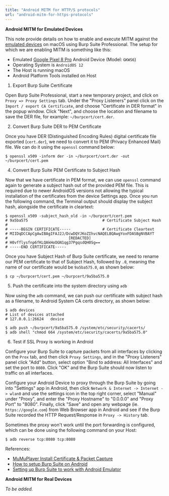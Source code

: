 ```yaml
---
title: "Android MITM for HTTP/S protocols"
url: "android-mitm-for-https-protocols"
---
```


**Android MITM for Emulated Devices**

This note provide details on how to enable and execute MITM against the [emulated devices](/running-android-apps-on-macos) on macOS using Burp Suite Professional. The setup for which we are enabling MITM is something like this:

* Emulated [Google Pixel 8 Pro](/running-android-apps-on-macos) Android Device (Model: `GKWS6`)
* Operating System is `AndroidOS 12`
* The Host is running macOS
* Android Platform Tools installed on Host

1. Export Burp Suite Certificate

Open Burp Suite Professional, start a new temporary project, and click on `Proxy => Proxy Settings` tab. Under the "Proxy Listeners" panel click on the `Import / export CA Certificate`, and choose "Certificate in DER format" in the popup window. Click "Next", and choose the location and filename to save the DER file, for example: `~/burpcert/cert.der`.

2. Convert Burp Suite DER to PEM Certificate

Once you have DER (Distinguished Encoding Rules) digital certificate file exported (`cert.der`), we need to convert it to PEM (Privacy Enhanced Mail) file. We can do it using the `openssl` command below:

```
$ openssl x509 -inform der -in ~/burpcert/cert.der -out ~/burpcert/cert.pem
```

4. Convert Burp Suite PEM Certificate to Subject Hash

Now that we have certificate in PEM format, we can use `openssl` command again to generate a subject hash out of the provided PEM file. This is required due to newer AndroidOS versions not allowing the typical installation of the certificates from the device Settings app. Once you run the following command, the Terminal output should display the subject hash, alongside the certificate in cleartext:

```
$ openssl x509 -subject_hash_old -in ~/burpcert/cert.pem
# 9a5ba575                                 # Certificate Subject Hash
#
# -----BEGIN CERTIFICATE-----              # Certificate Cleartext
# MIIDqDCCApCgAwIBAgIFAJ2J/DcwDQYJKoZIhvcNAQELBQAwgYoxFDASBgNVBAYT
#                           [REDACTED]
# H0vfflysfnp6fKLQAkHoOGN1qg37PgqsdQH0Sg==
# -----END CERTIFICATE-----
```

Once you have Subject Hash of Burp Suite certificate, we need to rename our PEM certificate to that of Subject Hash, followed by `.0`, meaning the name of our certificate would be `9a5ba575.0`, as shown below:

```
$ cp ~/burpcert/cert.pem ~/burpcert/9a5ba575.0
```

5. Push the certificate into the system directory using `adb`

Now using the `adb` command, we can push our certificate with subject hash as a filename, to Android System CA certs directory, as shown below:

```
$ adb devices
# List of devices attached
# 127.0.0.1:26624	device

$ adb push ~/burpcert/9a5ba575.0 /system/etc/security/cacerts/
$ adb shell "chmod 664 /system/etc/security/cacerts/9a5ba575.0"
```

6. Test if SSL Proxy is working in Android

Configure your Burp Suite to capture packets from all interfaces by clicking on the `Prox` tab, and then click `Proxy Settings`, and in the "Proxy Listeners" panel click "Add" button, select option "Bind to address: All Interfaces" and set the port to `8080`. Click "OK" and the Burp Suite should now listen to traffic on all interfaces.

Configure your Android Device to proxy through the Burp Suite by going into "Settings" app in Android, then click `Network & Internet -> Internet -> wlan0` and use the settings icon in the top right corner, select "Manual" under "Proxy", and enter the "Proxy Hostname" to "0.0.0.0" and "Proxy Port" to "8080". Finally, click "Save" and open any webpage (ie. `https://google.com`) from Web Browser app in Android and see if the Burp Suite recorded the HTTP Request/Response in `Proxy -> History` tab.

Sometimes the proxy won't work until the port forwarding is configured, which can be done using the following command on your Host:

```
$ adb reverse tcp:8080 tcp:8080
```

References:

* [MuMuPlayer Install Certificate & Packet Capture](https://www.mumuplayer.com/mac/tutorials/certificates-and-packet-capture.html)
* [How to setup Burp Suite on Android](https://dev.to/whatminjacodes/how-to-setup-burp-suite-on-android-581a)
* [Setting up Burp Suite to work with Android Emulator](https://b4y.dev/posts/android-emulator-burp-suite/)

**Android MITM for Real Devices**

_To be added._
